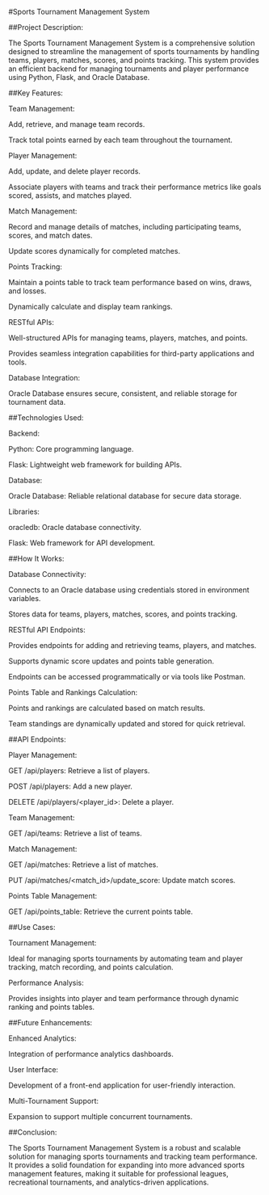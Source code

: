 #Sports Tournament Management System

##Project Description:

The Sports Tournament Management System is a comprehensive solution designed to streamline the management of sports tournaments by handling teams, players, matches, scores, and points tracking. This system provides an efficient backend for managing tournaments and player performance using Python, Flask, and Oracle Database.

##Key Features:

Team Management:

Add, retrieve, and manage team records.

Track total points earned by each team throughout the tournament.

Player Management:

Add, update, and delete player records.

Associate players with teams and track their performance metrics like goals scored, assists, and matches played.

Match Management:

Record and manage details of matches, including participating teams, scores, and match dates.

Update scores dynamically for completed matches.

Points Tracking:

Maintain a points table to track team performance based on wins, draws, and losses.

Dynamically calculate and display team rankings.

RESTful APIs:

Well-structured APIs for managing teams, players, matches, and points.

Provides seamless integration capabilities for third-party applications and tools.

Database Integration:

Oracle Database ensures secure, consistent, and reliable storage for tournament data.

##Technologies Used:

Backend:

Python: Core programming language.

Flask: Lightweight web framework for building APIs.

Database:

Oracle Database: Reliable relational database for secure data storage.

Libraries:

oracledb: Oracle database connectivity.

Flask: Web framework for API development.

##How It Works:

Database Connectivity:

Connects to an Oracle database using credentials stored in environment variables.

Stores data for teams, players, matches, scores, and points tracking.

RESTful API Endpoints:

Provides endpoints for adding and retrieving teams, players, and matches.

Supports dynamic score updates and points table generation.

Endpoints can be accessed programmatically or via tools like Postman.

Points Table and Rankings Calculation:

Points and rankings are calculated based on match results.

Team standings are dynamically updated and stored for quick retrieval.

##API Endpoints:

Player Management:

GET /api/players: Retrieve a list of players.

POST /api/players: Add a new player.

DELETE /api/players/<player_id>: Delete a player.

Team Management:

GET /api/teams: Retrieve a list of teams.

Match Management:

GET /api/matches: Retrieve a list of matches.

PUT /api/matches/<match_id>/update_score: Update match scores.

Points Table Management:

GET /api/points_table: Retrieve the current points table.

##Use Cases:

Tournament Management:

Ideal for managing sports tournaments by automating team and player tracking, match recording, and points calculation.

Performance Analysis:

Provides insights into player and team performance through dynamic ranking and points tables.

##Future Enhancements:

Enhanced Analytics:

Integration of performance analytics dashboards.

User Interface:

Development of a front-end application for user-friendly interaction.

Multi-Tournament Support:

Expansion to support multiple concurrent tournaments.

##Conclusion:

The Sports Tournament Management System is a robust and scalable solution for managing sports tournaments and tracking team performance. It provides a solid foundation for expanding into more advanced sports management features, making it suitable for professional leagues, recreational tournaments, and analytics-driven applications.
